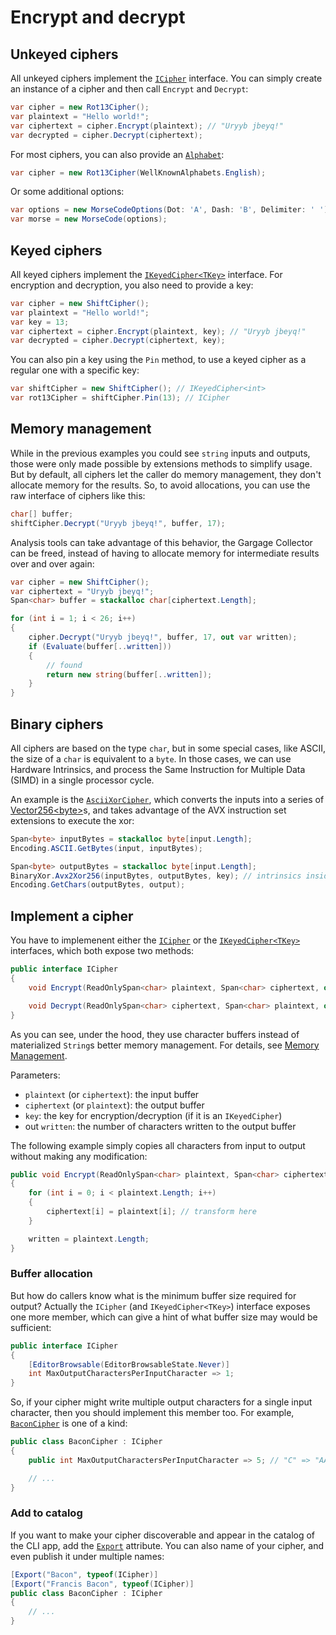 # Encrypt and decrypt

## Unkeyed ciphers
All unkeyed ciphers implement the [`ICipher`](../../src/Science.Cryptography.Ciphers/ICipher.cs) interface. You can simply create an instance of a cipher and then call `Encrypt` and `Decrypt`:
```cs
var cipher = new Rot13Cipher();
var plaintext = "Hello world!";
var ciphertext = cipher.Encrypt(plaintext); // "Uryyb jbeyq!"
var decrypted = cipher.Decrypt(ciphertext);
```

For most ciphers, you can also provide an [`Alphabet`](basics.md#alphabet):
```cs
var cipher = new Rot13Cipher(WellKnownAlphabets.English);
```

Or some additional options:
```cs
var options = new MorseCodeOptions(Dot: 'A', Dash: 'B', Delimiter: ' ');
var morse = new MorseCode(options);
```

## Keyed ciphers
All keyed ciphers implement the [`IKeyedCipher<TKey>`](../../src/Science.Cryptography.Ciphers/IKeyedCipher.cs) interface. For encryption and decryption, you also need to provide a key:
```cs
var cipher = new ShiftCipher();
var plaintext = "Hello world!";
var key = 13;
var ciphertext = cipher.Encrypt(plaintext, key); // "Uryyb jbeyq!"
var decrypted = cipher.Decrypt(ciphertext, key);
```

You can also pin a key using the `Pin` method, to use a keyed cipher as a regular one with a specific key:
```cs
var shiftCipher = new ShiftCipher(); // IKeyedCipher<int>
var rot13Cipher = shiftCipher.Pin(13); // ICipher
```

## Memory management
While in the previous examples you could see `string` inputs and outputs, those were only made possible by extensions methods to simplify usage. But by default, all ciphers let the caller do memory management, they don't allocate memory for the results. So, to avoid allocations, you can use the raw interface of ciphers like this:
```cs
char[] buffer;
shiftCipher.Decrypt("Uryyb jbeyq!", buffer, 17);
```

Analysis tools can take advantage of this behavior, the Gargage Collector can be freed, instead of having to allocate memory for intermediate results over and over again:
```cs
var cipher = new ShiftCipher();
var ciphertext = "Uryyb jbeyq!";
Span<char> buffer = stackalloc char[ciphertext.Length];

for (int i = 1; i < 26; i++)
{
	cipher.Decrypt("Uryyb jbeyq!", buffer, 17, out var written);
	if (Evaluate(buffer[..written]))
	{
		// found
		return new string(buffer[..written]);
	}
}
```

## Binary ciphers
All ciphers are based on the type `char`, but in some special cases, like ASCII, the size of a `char` is equivalent to a `byte`. In those cases, we can use Hardware Intrinsics, and process the Same Instruction for Multiple Data (SIMD) in a single processor cycle.

An example is the [`AsciiXorCipher`](../../src/Science.Cryptography.Ciphers.Specialized/Optimized/AsciiXorCipher.cs), which converts the inputs into a series of [Vector256&lt;byte&gt;](https://docs.microsoft.com/en-us/dotnet/api/system.runtime.intrinsics.vector256-1)s, and takes advantage of the AVX instruction set extensions to execute the xor:

```cs
Span<byte> inputBytes = stackalloc byte[input.Length];
Encoding.ASCII.GetBytes(input, inputBytes);

Span<byte> outputBytes = stackalloc byte[input.Length];
BinaryXor.Avx2Xor256(inputBytes, outputBytes, key); // intrinsics inside
Encoding.GetChars(outputBytes, output);
```

## Implement a cipher
You have to implemenent either the [`ICipher`](../../src/Science.Cryptography.Ciphers/ICipher.cs) or the [`IKeyedCipher<TKey>`](../../src/Science.Cryptography.Ciphers/IKeyedCipher.cs) interfaces, which both expose two methods:
```cs
public interface ICipher
{
	void Encrypt(ReadOnlySpan<char> plaintext, Span<char> ciphertext, out int written);

	void Decrypt(ReadOnlySpan<char> ciphertext, Span<char> plaintext, out int written);
}
```

As you can see, under the hood, they use character buffers instead of materialized `String`s better memory management. For details, see [Memory Management](#memory-management).

Parameters:
 - `plaintext` (or `ciphertext`): the input buffer
 - `ciphertext` (or `plaintext`): the output buffer
 - `key`: the key for encryption/decryption (if it is an `IKeyedCipher`)
 - out `written`: the number of characters written to the output buffer

The following example simply copies all characters from input to output without making any modification:
```cs
public void Encrypt(ReadOnlySpan<char> plaintext, Span<char> ciphertext, out int written);
{
	for (int i = 0; i < plaintext.Length; i++)
	{
		ciphertext[i] = plaintext[i]; // transform here
	}

	written = plaintext.Length;
}
```

### Buffer allocation
But how do callers know what is the minimum buffer size required for output? Actually the `ICipher` (and `IKeyedCipher<TKey>`) interface exposes one more member, which can give a hint of what buffer size may would be sufficient:
```cs
public interface ICipher
{
	[EditorBrowsable(EditorBrowsableState.Never)]
	int MaxOutputCharactersPerInputCharacter => 1;
}
```

So, if your cipher might write multiple output characters for a single input character, then you should implement this member too. For example, [`BaconCipher`](../../src/Science.Cryptography.Ciphers/Ciphers/BaconCipher.cs) is one of a kind:
```cs
public class BaconCipher : ICipher
{
	public int MaxOutputCharactersPerInputCharacter => 5; // "C" => "AAABA"

	// ...
}
```

### Add to catalog
If you want to make your cipher discoverable and appear in the catalog of the CLI app, add the [`Export`](https://docs.microsoft.com/en-us/dotnet/api/system.componentmodel.composition.exportattribute) attribute. You can also name of your cipher, and even publish it under multiple names:
```cs
[Export("Bacon", typeof(ICipher)]
[Export("Francis Bacon", typeof(ICipher)]
public class BaconCipher : ICipher
{
	// ...
}
```